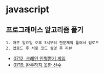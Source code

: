 # javascript

## 프로그래머스 알고리즘 풀기
```
1. 매주 일요일 오후 3시부터 한문제씩 풀어서 업로드
2. 업로드 후 서로 코드 설명 후 리뷰
```

- [0712, 크레인 인형뽑기 게임](https://programmers.co.kr/learn/courses/30/lessons/64061)
- [0719, 완주하지 못한 선수](https://programmers.co.kr/learn/courses/30/lessons/42576)

